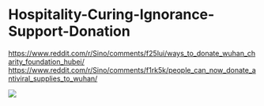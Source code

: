 # Hospitality-Curing-Ignorance-Support-Donation
https://www.reddit.com/r/Sino/comments/f25lui/ways_to_donate_wuhan_charity_foundation_hubei/ https://www.reddit.com/r/Sino/comments/f1rk5k/people_can_now_donate_antiviral_supplies_to_wuhan/

![](https://preview.redd.it/3cdu56ozs1g41.png?width=640&crop=smart&auto=webp&s=a9fd77a46deff6dd127a28f1750cbf0039da202b)
